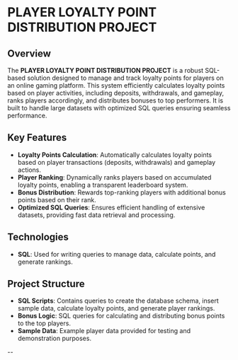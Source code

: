 # PLAYER LOYALTY POINT DISTRIBUTION PROJECT

## Overview

The **PLAYER LOYALTY POINT DISTRIBUTION PROJECT** is a robust SQL-based solution designed to manage and track loyalty points for players on an online gaming platform. This system efficiently calculates loyalty points based on player activities, including deposits, withdrawals, and gameplay, ranks players accordingly, and distributes bonuses to top performers. It is built to handle large datasets with optimized SQL queries ensuring seamless performance.

## Key Features
- **Loyalty Points Calculation**: Automatically calculates loyalty points based on player transactions (deposits, withdrawals) and gameplay actions.
- **Player Ranking**: Dynamically ranks players based on accumulated loyalty points, enabling a transparent leaderboard system.
- **Bonus Distribution**: Rewards top-ranking players with additional bonus points based on their rank.
- **Optimized SQL Queries**: Ensures efficient handling of extensive datasets, providing fast data retrieval and processing.

## Technologies
- **SQL**: Used for writing queries to manage data, calculate points, and generate rankings.

## Project Structure
- **SQL Scripts**: Contains queries to create the database schema, insert sample data, calculate loyalty points, and generate player rankings.
- **Bonus Logic**: SQL queries for calculating and distributing bonus points to the top players.
- **Sample Data**: Example player data provided for testing and demonstration purposes.

--

